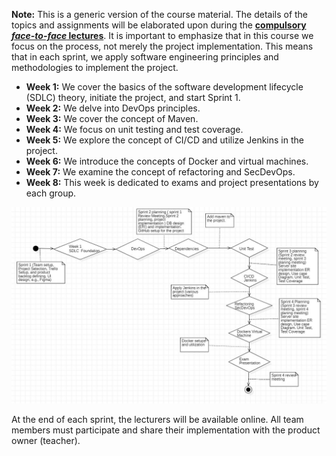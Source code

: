 **Note:** This is a generic version of the course material. The details of the topics and assignments will be elaborated upon during the **<ins>compulsory *face-to-face* lectures</ina>**. It is important to emphasize that in this course we focus on the process, not merely the project implementation. This means that in each sprint, we apply software engineering principles and methodologies to implement the project.

- **Week 1:** We cover the basics of the software development lifecycle (SDLC) theory, initiate the project, and start Sprint 1.
- **Week 2:** We delve into DevOps principles.
- **Week 3:** We cover the concept of Maven.
- **Week 4:** We focus on unit testing and test coverage.
- **Week 5:** We explore the concept of CI/CD and utilize Jenkins in the project.
- **Week 6:** We introduce the concepts of Docker and virtual machines.
- **Week 7:** We examine the concept of refactoring and SecDevOps.
- **Week 8:** This week is dedicated to exams and project presentations by each group.


![Sample Image](Images/Thecourse.JPG)

At the end of each sprint, the lecturers will be available online. All team members must participate and share their implementation with the product owner (teacher).
